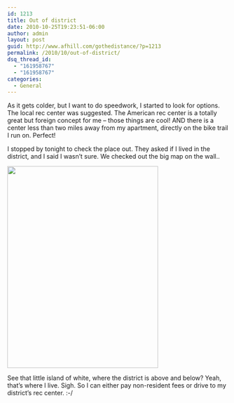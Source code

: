 ```yaml
---
id: 1213
title: Out of district
date: 2010-10-25T19:23:51-06:00
author: admin
layout: post
guid: http://www.afhill.com/gothedistance/?p=1213
permalink: /2010/10/out-of-district/
dsq_thread_id:
  - "161958767"
  - "161958767"
categories:
  - General
---
```

As it gets colder, but I want to do speedwork, I started to look for options. The local rec center was suggested. The American rec center is a totally great but foreign concept for me &#8211; those things are cool! AND there is a center less than two miles away from my apartment, directly on the bike trail I run on. Perfect!

I stopped by tonight to check the place out. They asked if I lived in the district, and I said I wasn&#8217;t sure. We checked out the big map on the wall..

[<img src="http://www.afhill.com/gothedistance/wp-content/uploads/2010/10/district.png" alt="" title="district" width="344" height="460" class="aligncenter size-full wp-image-1217" />](http://www.afhill.com/gothedistance/wp-content/uploads/2010/10/district.png)

See that little island of white, where the district is above and below? Yeah, that&#8217;s where I live. Sigh. So I can either pay non-resident fees or drive to my district&#8217;s rec center. :-/